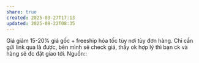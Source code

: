 ```yaml
---
share: true
created: 2025-03-27T17:13
updated: 2025-09-22T08:35
---
```

Giá giảm 15-20% giá gốc + freeship hỏa tốc tùy nơi tùy đơn hàng. Chỉ cần gửi link qua là được, bên mình sẽ check giá, thấy ok hợp lý thì bạn ck và hàng sẽ đc đặt giao tới.
Nguồn:: 